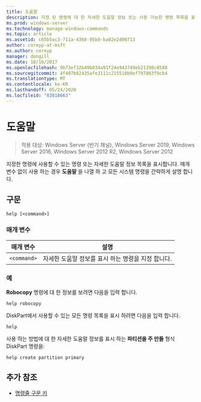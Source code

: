 ```yaml
---
title: 도움말
description: 지정 된 명령에 대 한 자세한 도움말 정보 또는 사용 가능한 명령 목록을 표시 하는 도움말 항목에 대 한 참조 항목입니다.
ms.prod: windows-server
ms.technology: manage-windows-commands
ms.topic: article
ms.assetid: c65b5ac3-711a-4368-95b8-ba82e2d00713
author: coreyp-at-msft
ms.author: coreyp
manager: dongill
ms.date: 10/16/2017
ms.openlocfilehash: 9b73ef32b49b834a91f24e943749eb21398c8588
ms.sourcegitcommit: 4f407b82435afe3111c215510b0ef797863f9cb4
ms.translationtype: MT
ms.contentlocale: ko-KR
ms.lasthandoff: 05/24/2020
ms.locfileid: "83818663"
---
```

# <a name="help"></a>도움말

> 적용 대상: Windows Server (반기 채널), Windows Server 2019, Windows Server 2016, Windows Server 2012 R2, Windows Server 2012

지정한 명령에 사용할 수 있는 명령 또는 자세한 도움말 정보 목록을 표시합니다. 매개 변수 없이 사용 하는 경우 **도움말** 을 나열 하 고 모든 시스템 명령을 간략하게 설명 합니다.

## <a name="syntax"></a>구문

```
help [<command>]
```

### <a name="parameters"></a>매개 변수

| 매개 변수 | 설명 |
| --------- | ----------- |
| `<command>` | 자세한 도움말 정보를 표시 하는 명령을 지정 합니다. |

### <a name="examples"></a>예

**Robocopy** 명령에 대 한 정보를 보려면 다음을 입력 합니다.

```
help robocopy
```

DiskPart에서 사용할 수 있는 모든 명령 목록을 표시 하려면 다음을 입력 합니다.

```
help
```

사용 하는 방법에 대 한 자세한 도움말 정보를 표시 하는 **파티션을 주 만들** 형식 DiskPart 명령을:

```
help create partition primary
```

## <a name="additional-references"></a>추가 참조

- [명령줄 구문 키](command-line-syntax-key.md)
